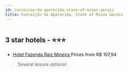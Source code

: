 ```yaml
---
id: conceicao-da-aparecida-state-of-minas-gerais
title: Conceição da Aparecida, State of Minas Gerais
---
```


<center><img src="https://static.hotelurbano.com/reservas/prod0/7/7028/5acbbf1373db8_hotel-fazenda-raiz-mineira.png" alt="" /></center>


##  3 star hotels - ⭐️⭐️⭐️

-    [Hotel Fazenda Raiz Mineira ](https://us.hurb.com/hotels/conceicao-da-aparecida/hotel-fazenda-raiz-mineira-7028?cmp=18055) Prices from R$ 107,94
   > Several leisure options!
